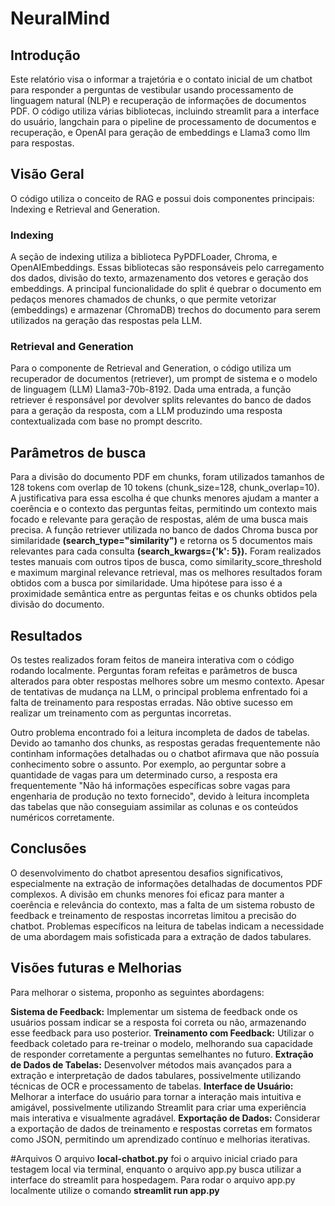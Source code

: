 # NeuralMind
## Introdução
Este relatório visa o informar a trajetória e o contato inicial de um chatbot para responder a perguntas de vestibular usando processamento de linguagem natural (NLP) e recuperação de informações de documentos PDF. O código utiliza várias bibliotecas, incluindo streamlit para a interface do usuário, langchain para o pipeline de processamento de documentos e recuperação, e OpenAI para geração de embeddings e Llama3 como llm para respostas.

## Visão Geral
O código utiliza o conceito de RAG  e possui dois componentes principais: Indexing e Retrieval and Generation.
### Indexing
A seção de indexing utiliza a biblioteca PyPDFLoader, Chroma, e OpenAIEmbeddings. Essas bibliotecas são responsáveis pelo carregamento dos dados, divisão do texto, armazenamento dos vetores e geração dos embeddings. A principal funcionalidade do split é quebrar o documento em pedaços menores chamados de chunks, o que permite vetorizar (embeddings) e armazenar (ChromaDB) trechos do documento para serem utilizados na geração das respostas pela LLM.

### Retrieval and Generation
Para o componente de Retrieval and Generation, o código utiliza um recuperador de documentos (retriever), um prompt de sistema e o modelo de linguagem (LLM) Llama3-70b-8192. Dada uma entrada, a função retriever é responsável por devolver splits relevantes do banco de dados para a geração da resposta, com a LLM produzindo uma resposta contextualizada com base no prompt descrito.

## Parâmetros de busca
Para a divisão do documento PDF em chunks, foram utilizados tamanhos de 128 tokens com overlap de 10 tokens (chunk_size=128, chunk_overlap=10). A justificativa para essa escolha é que chunks menores ajudam a manter a coerência e o contexto das perguntas feitas, permitindo um contexto mais focado e relevante para geração de respostas, além de uma busca mais precisa.
A função retriever utilizada no banco de dados Chroma busca por similaridade **(search_type="similarity")** e retorna os 5 documentos mais relevantes para cada consulta **(search_kwargs={'k': 5}).** Foram realizados testes manuais com outros tipos de busca, como similarity_score_threshold e maximum marginal relevance retrieval, mas os melhores resultados foram obtidos com a busca por similaridade. Uma hipótese para isso é a proximidade semântica entre as perguntas feitas e os chunks obtidos pela divisão do documento.

## Resultados
Os testes realizados foram feitos de maneira interativa com o código rodando localmente. Perguntas foram refeitas e parâmetros de busca alterados para obter respostas melhores sobre um mesmo contexto. Apesar de tentativas de mudança na LLM, o principal problema enfrentado foi a falta de treinamento para respostas erradas. Não obtive sucesso em realizar um treinamento com as perguntas incorretas.

Outro problema encontrado foi a leitura incompleta de dados de tabelas. Devido ao tamanho dos chunks, as respostas geradas frequentemente não continham informações detalhadas ou o chatbot afirmava que não possuía conhecimento sobre o assunto. Por exemplo, ao perguntar sobre a quantidade de vagas para um determinado curso, a resposta era frequentemente "Não há informações específicas sobre vagas para engenharia de produção no texto fornecido", devido à leitura incompleta das tabelas que não conseguiam assimilar as colunas e os conteúdos numéricos corretamente.

## Conclusões
O desenvolvimento do chatbot apresentou desafios significativos, especialmente na extração de informações detalhadas de documentos PDF complexos. A divisão em chunks menores foi eficaz para manter a coerência e relevância do contexto, mas a falta de um sistema robusto de feedback e treinamento de respostas incorretas limitou a precisão do chatbot. Problemas específicos na leitura de tabelas indicam a necessidade de uma abordagem mais sofisticada para a extração de dados tabulares.

## Visões futuras e Melhorias
Para melhorar o sistema, proponho as seguintes abordagens:

**Sistema de Feedback:** Implementar um sistema de feedback onde os usuários possam indicar se a resposta foi correta ou não, armazenando esse feedback para uso posterior.
**Treinamento com Feedback:** Utilizar o feedback coletado para re-treinar o modelo, melhorando sua capacidade de responder corretamente a perguntas semelhantes no futuro.
**Extração de Dados de Tabelas:** Desenvolver métodos mais avançados para a extração e interpretação de dados tabulares, possivelmente utilizando técnicas de OCR e processamento de tabelas.
**Interface de Usuário:** Melhorar a interface do usuário para tornar a interação mais intuitiva e amigável, possivelmente utilizando Streamlit para criar uma experiência mais interativa e visualmente agradável.
**Exportação de Dados:** Considerar a exportação de dados de treinamento e respostas corretas em formatos como JSON, permitindo um aprendizado contínuo e melhorias iterativas.

#Arquivos
O arquivo **local-chatbot.py** foi o arquivo inicial criado para testagem local via terminal, enquanto o arquivo app.py busca utilizar a interface do streamlit para hospedagem.
Para rodar o arquivo app.py localmente utilize o comando **streamlit run app.py**
